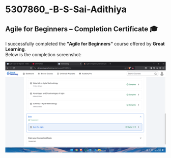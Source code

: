 # 5307860_-B-S-Sai-Adithiya

## Agile for Beginners – Completion Certificate 🎓

I successfully completed the **"Agile for Beginners"** course offered by **Great Learning**.  
Below is the completion screenshot:

![Agile Course Certificate](./sdlc_certificate.png)